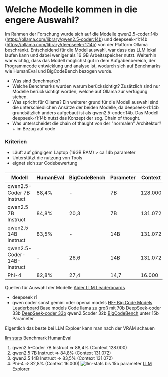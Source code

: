 # Welche Modelle kommen in die engere Auswahl?

Im Rahmen der Forschung wurde sich auf die Modelle qwen2.5-coder:14b (https://ollama.com/library/qwen2.5-coder:14b) und deepseek-r1:14b (https://ollama.com/library/deepseek-r1:14b) von der Platform Ollama beschränkt. Entscheidend für die Modellauswahl, war dass das LLM lokal laufen kann und dabei weniger als 16 GB Arbeitsspeicher nutzt. 
Weiterhin war wichtig, dass das Modell möglichst gut in dem Aufgabenbereich, der Programmcode entwicklung und analyse ist, wodurch sich auf Benchmarks wie HumanEval und BigCodeBench bezogen wurde.
- Was sind Benchmarks?
- Welche Benchmarks wurden warum berücksichtigt?
Zusätzlich sind nur Modelle berücksichtigt worden, welche auf Ollama zur verfügung stehen.
- Was spricht für Ollama?
Ein weiterer grund für die Modell auswahl sind die unterschiedlichen Ansätze der beiden Modelle, da deepseek-r1:14b grundsätzlich anders aufgebaut ist als qwen2.5-coder:14b.
Das Modell deepseek-r1:14b nutzt das Konzept der sog. Chain of thought.
- Was unterscheidet die chain of thaught von der "normalen" Architektur? + im Bezug auf code



### Kriterien
- Läuft auf gängigem Laptop (16GB RAM) > ca 14b parameter
- Unterstützt die nutzung von Tools
- eignet sich zur Codebewertung

###

| Modell                     | HumanEval | BigCodeBench | Parameter | Context |
|----------------------------|-----------|------|-----------|-----------|
| qwen2.5-Coder 7B Instruct  | 88,4%     | -    | 7B        | 128.000  |
| qwen2.5 7B Instruct        | 84,8%     |20,3  | 7B        | 131.072  |
| qwen2.5 14B Instruct       | 83,5%     | -    | 14B       | 131.072  |
| qwen2.5-Coder-14B-Instruct | -         | 26,6 | 14B       | 131.072  |
| Phi-4                      | 82,8%     | 27,4 | 14,7      | 16.000   |



Quellen für Auswahl der Modelle
[Aider LLM Leaderboards](https://aider.chat/docs/leaderboards/)
- deepseek r1
- qwen coder
sonst gemini oder openai models
[HF- Big Code Models Leaderboard](https://huggingface.co/spaces/bigcode/bigcode-models-leaderboard)
Base models
Code llama zu groß mit 70b
DeepSeek-coder 33b [DeepSeek-coder 33b](https://ollama.com/library/deepseek-coder)
qwen2.5coder 32b
[BigCodeBench](https://bigcode-bench.github.io/)
unter 15b Parameter 

Eigentlich das beste bei LLM Exploer kann man nach der VRAM schauen

[llm stats](https://llm-stats.com/)
Benchmark HumanEval
1. qwen2.5-Coder 7B Instruct => 88,4% (Context 128.000)
2. qwen2.5 7B Instruct => 84,8% (Context 131.072)
3. qwen2.5 14B Instruct => 83,5% (Context 131.072)
4. Phi-4 => 82,8% (Context 16.000)
![llm-stats bis 15b parameter](image-2.png)
[LLM Explorer](https://llm.extractum.io/list/?codegen)


